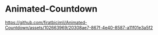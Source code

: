# Animated-Countdown

https://github.com/firatbicimli/Animated-Countdown/assets/102663969/20308ae7-867f-4e40-8587-a11f01e3a5f2

